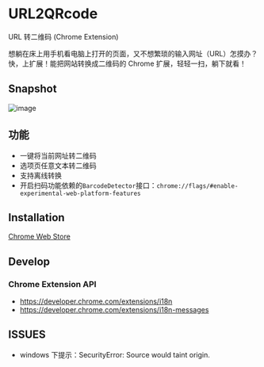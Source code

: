 # URL2QRcode

URL 转二维码 (Chrome Extension)

想躺在床上用手机看电脑上打开的页面，又不想繁琐的输入网址（URL）怎摸办？快，上扩展！能把网站转换成二维码的 Chrome 扩展，轻轻一扫，躺下就看！

## Snapshot
![image](https://ww3.sinaimg.cn/mw1024/3eea7a48jw1e7ztor11z1j20ei0brq4j.jpg)

## 功能
- 一键将当前网址转二维码
- 选项页任意文本转二维码
- 支持离线转换
- 开启扫码功能依赖的`BarcodeDetector`接口：`chrome://flags/#enable-experimental-web-platform-features`

## Installation

[Chrome Web Store](https://chrome.google.com/webstore/detail/acedjabgpolnckckknijpejicghpfbnj "Chrome Web Store")

## Develop

### Chrome Extension API
- https://developer.chrome.com/extensions/i18n
- https://developer.chrome.com/extensions/i18n-messages

## ISSUES
- windows 下提示：SecurityError: Source would taint origin.